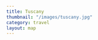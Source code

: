 ```yaml
---
title: Tuscany
thumbnail: "/images/tuscany.jpg"
category: travel
layout: map
---
```

<link rel="stylesheet" type="text/css" href="/sass/style.css">
<script type="text/javascript" src="https://maps.googleapis.com/maps/api/js?key=AIzaSyBjiDtJdMbIB54fTQAPJV7bljadWrv0Jww"></script>
<script type="text/javascript" src="/assets/js/map.js"></script>
<div id="map"></div>
